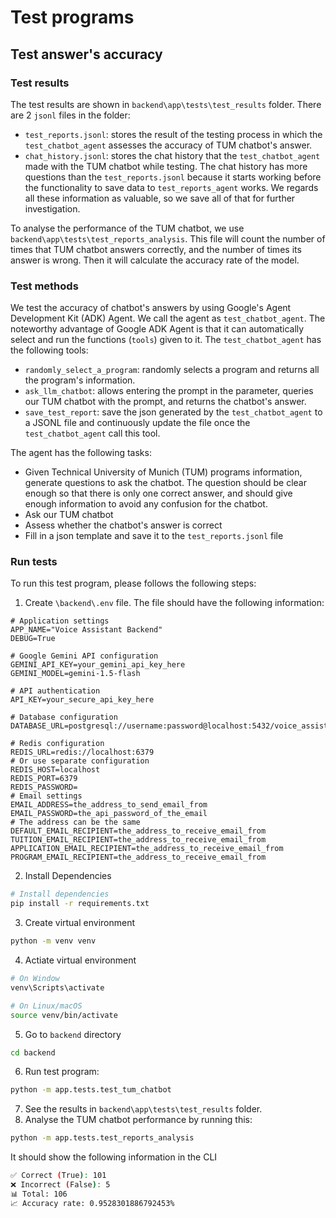 # Test programs

## Test answer's accuracy
### Test results
The test results are shown in `backend\app\tests\test_results` folder. There 
are 2 `jsonl` files in the folder:
* `test_reports.jsonl`: stores the result of the testing process in which the 
`test_chatbot_agent` assesses the accuracy of TUM chatbot's answer.
* `chat_history.jsonl`: stores the chat history that the `test_chatbot_agent` 
made with the TUM chatbot while testing. The chat history has more questions 
than the `test_reports.jsonl` because it starts working before the functionality 
to save data to `test_reports_agent` works. We regards all these information as 
valuable, so we save all of that for further investigation.

To analyse the performance of the TUM chatbot, we use `backend\app\tests\test_reports_analysis`. 
This file will count the number of times that TUM chatbot answers correctly, 
and the number of times its answer is wrong. Then it will calculate the accuracy
rate of the model.
### Test methods
We test the accuracy of chatbot's answers by using Google's Agent Development 
Kit (ADK) Agent. We call the agent as `test_chatbot_agent`. The noteworthy 
advantage of Google ADK Agent is that it can automatically select and run 
the functions (`tools`) given to it. The `test_chatbot_agent` has the following 
tools:
* `randomly_select_a_program`: randomly selects a program and returns all the 
program's information.
* `ask_llm_chatbot`: allows entering the prompt in the parameter, queries our 
TUM chatbot with the prompt, and returns the chatbot's answer.
* `save_test_report`: save the json generated by the `test_chatbot_agent` to a 
JSONL file and continuously update the file once the `test_chatbot_agent` call 
this tool.

The agent has the following tasks:
* Given Technical University of Munich (TUM) programs information, generate 
questions to ask the chatbot. The question should be clear enough so that there
is only one correct answer, and should give enough information to avoid any 
confusion for the chatbot.
* Ask our TUM chatbot
* Assess whether the chatbot's answer is correct
* Fill in a json template and save it to the `test_reports.jsonl` file

### Run tests
To run this test program, please follows the following steps:
1. Create `\backend\.env` file. The file should have the following information:
```env
# Application settings
APP_NAME="Voice Assistant Backend"
DEBUG=True

# Google Gemini API configuration
GEMINI_API_KEY=your_gemini_api_key_here
GEMINI_MODEL=gemini-1.5-flash

# API authentication
API_KEY=your_secure_api_key_here

# Database configuration
DATABASE_URL=postgresql://username:password@localhost:5432/voice_assistant

# Redis configuration
REDIS_URL=redis://localhost:6379
# Or use separate configuration
REDIS_HOST=localhost
REDIS_PORT=6379
REDIS_PASSWORD=
# Email settings
EMAIL_ADDRESS=the_address_to_send_email_from
EMAIL_PASSWORD=the_api_password_of_the_email
# The address can be the same
DEFAULT_EMAIL_RECIPIENT=the_address_to_receive_email_from
TUITION_EMAIL_RECIPIENT=the_address_to_receive_email_from
APPLICATION_EMAIL_RECIPIENT=the_address_to_receive_email_from
PROGRAM_EMAIL_RECIPIENT=the_address_to_receive_email_from
```
2. Install Dependencies

```bash
# Install dependencies
pip install -r requirements.txt
```

3. Create virtual environment
```bash
python -m venv venv
```
4. Actiate virtual environment
```bash
# On Window
venv\Scripts\activate

# On Linux/macOS
source venv/bin/activate
```
5. Go to `backend` directory
```bash
cd backend
```
6. Run test program:
```bash
python -m app.tests.test_tum_chatbot
```
7. See the results in `backend\app\tests\test_results` folder.
8. Analyse the TUM chatbot performance by running this:
```bash
python -m app.tests.test_reports_analysis
```
It should show the following information in the CLI
```bash
✅ Correct (True): 101
❌ Incorrect (False): 5
📊 Total: 106
📈 Accuracy rate: 0.9528301886792453%
```